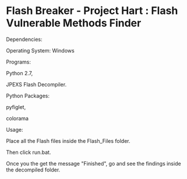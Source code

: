 # Flash Breaker - Project Hart : Flash Vulnerable Methods Finder 

Dependencies:

Operating System: Windows

Programs: 

Python 2.7, 

JPEXS Flash Decompiler. 

Python Packages:

pyfiglet,

colorama

Usage:

Place all the Flash files inside the Flash_Files folder.

Then click run.bat.

Once you the get the message "Finished", go and see the findings inside the decompiled folder.

